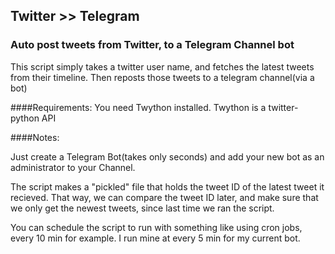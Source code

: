 ## Twitter >> Telegram
### Auto post tweets from Twitter, to a Telegram Channel bot

This script simply takes a twitter user name, and fetches the latest tweets
from their timeline. Then reposts those tweets to a telegram channel(via a bot)

####Requirements:
You need Twython installed. Twython is a twitter-python API

####Notes:

Just create a Telegram Bot(takes only seconds) and add your new bot as an
administrator to your Channel.

The script makes a "pickled" file that holds the tweet ID of the latest tweet it 
recieved. That way, we can compare the tweet ID later, and make sure that we
only get the newest tweets, since last time we ran the script.

You can schedule the script to run with something like using cron jobs, 
every 10 min for example. I run mine at every 5 min for my current bot.
